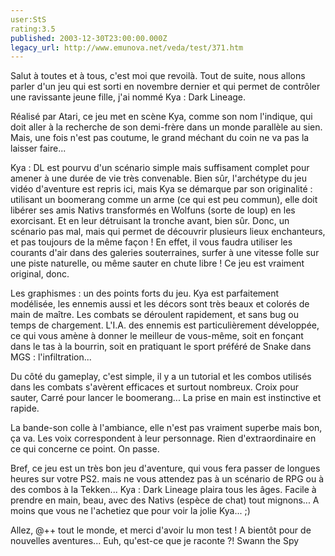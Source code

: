 ```yaml
---
user:StS
rating:3.5
published: 2003-12-30T23:00:00.000Z
legacy_url: http://www.emunova.net/veda/test/371.htm
---
```

Salut à toutes et à tous, c'est moi que revoilà. Tout de suite, nous allons parler d'un jeu qui est sorti en novembre dernier et qui permet de contrôler une ravissante jeune fille, j'ai nommé Kya : Dark Lineage.  

  

Réalisé par Atari, ce jeu met en scène Kya, comme son nom l'indique, qui doit aller à la recherche de son demi-frère dans un monde parallèle au sien. Mais, une fois n'est pas coutume, le grand méchant du coin ne va pas la laisser faire...  

  

Kya : DL est pourvu d'un scénario simple mais suffisament complet pour amener à une durée de vie très convenable. Bien sûr, l'archétype du jeu vidéo d'aventure est repris ici, mais Kya se démarque par son originalité : utilisant un boomerang comme un arme (ce qui est peu commun), elle doit libérer ses amis Nativs transformés en Wolfuns (sorte de loup) en les exorcisant. Et en leur détruisant la tronche avant, bien sûr. Donc, un scénario pas mal, mais qui permet de découvrir plusieurs lieux enchanteurs, et pas toujours de la même façon ! En effet, il vous faudra utiliser les courants d'air dans des galeries souterraines, surfer à une vitesse folle sur une piste naturelle, ou même sauter en chute libre ! Ce jeu est vraiment original, donc.  

  

Les graphismes : un des points forts du jeu. Kya est parfaitement modélisée, les ennemis aussi et les décors sont très beaux et colorés de main de maître. Les combats se déroulent rapidement, et sans bug ou temps de chargement. L'I.A. des ennemis est particulièrement développée, ce qui vous amène à donner le meilleur de vous-même, soit en fonçant dans le tas à la bourrin, soit en pratiquant le sport préféré de Snake dans MGS : l'infiltration...  

  

Du côté du gameplay, c'est simple, il y a un tutorial et les combos utilisés dans les combats s'avèrent efficaces et surtout nombreux. Croix pour sauter, Carré pour lancer le boomerang... La prise en main est instinctive et rapide.  

  

La bande-son colle à l'ambiance, elle n'est pas vraiment superbe mais bon, ça va. Les voix correspondent à leur personnage. Rien d'extraordinaire en ce qui concerne ce point. On passe.  

  

Bref, ce jeu est un très bon jeu d'aventure, qui vous fera passer de longues heures sur votre PS2\. mais ne vous attendez pas à un scénario de RPG ou à des combos à la Tekken... Kya : Dark Lineage plaira tous les âges. Facile à prendre en main, beau, avec des Nativs (espèce de chat) tout mignons... A moins que vous ne l'achetiez que pour voir la jolie Kya... ;)  

  

Allez, @++ tout le monde, et merci d'avoir lu mon test ! A bientôt pour de nouvelles aventures... Euh, qu'est-ce que je raconte ?! Swann the Spy